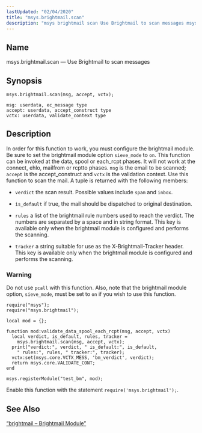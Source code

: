 ```yaml
---
lastUpdated: "02/04/2020"
title: "msys.brightmail.scan"
description: "msys brightmail scan Use Brightmail to scan messages msys brightmail scan msg accept vctx In order for this function to work you must configure the brightmail module Be sure to set the brightmail module option sieve mode to on This function can be invoked at the data spool or each..."
---
```


<a name="lua.ref.msys.brightmail.scan"></a> 
## Name

msys.brightmail.scan — Use Brightmail to scan messages

<a name="idp26232016"></a> 
## Synopsis

`msys.brightmail.scan(msg, accept, vctx);`

```
msg: userdata, ec_message type
accept: userdata, accept_construct type
vctx: userdata, validate_context type
```
<a name="idp26234816"></a> 
## Description

In order for this function to work, you must configure the brightmail module. Be sure to set the brightmail module option `sieve_mode` to `on`. This function can be invoked at the data, spool or each_rcpt phases. It will not work at the connect, ehlo, mailfrom or rcptto phases. `msg` is the email to be scanned; `accept` is the accept_construct and `vctx` is the validation context. Use this function to scan the mail. A tuple is returned with the following members:

*   `verdict` the scan result. Possible values include `spam` and `inbox`.

*   `is_default` if true, the mail should be dispatched to original destination.

*   `rules` a list of the brightmail rule numbers used to reach the verdict. The numbers are separated by a space and in string format. This key is available only when the brightmail module is configured and performs the scanning.

*   `tracker` a string suitable for use as the X-Brightmail-Tracker header. This key is available only when the brightmail module is configured and performs the scanning.

### Warning

Do not use `pcall` with this function. Also, note that the brightmail module option, `sieve_mode`, must be set to `on` if you wish to use this function.

<a name="lua.ref.msys.brightmail.scan.example"></a> 


```
require("msys");
require("msys.brightmail");

local mod = {};

function mod:validate_data_spool_each_rcpt(msg, accept, vctx)
  local verdict, is_default, rules, tracker =
    msys.brightmail.scan(msg, accept, vctx);
  print("verdict:", verdict, " is_default:", is_default,
    " rules:", rules, " tracker:", tracker);
  vctx:set(msys.core.VCTX_MESS, 'bm_verdict', verdict);
  return msys.core.VALIDATE_CONT;
end

msys.registerModule("test_bm", mod);
```

Enable this function with the statement `require('msys.brightmail');`.

<a name="idp26251536"></a> 
## See Also

[“brightmail – Brightmail Module”](/momentum/3/3-reference/3-reference-modules-brightmail)